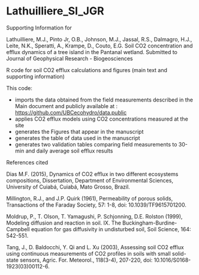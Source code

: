 # Lathuilliere_SI_JGR
Supporting Information for 

Lathuilliere, M.J., Pinto Jr, O.B., Johnson, M.J., Jassal, R.S., Dalmagro, H.J.,
Leite, N.K., Speratti, A., Krampe, D., Couto, E.G. Soil CO2 concentration and 
efflux dynamics of a tree island in the Pantanal wetland. Submitted to 
Journal of Geophysical Research - Biogeosciences

R code for soil CO2 efflux calculations and figures (main text and supporting information) 

This code:
- imports the data obtained from the field measurements described in the Main document
  and publicly available at : https://github.com/UBCecohydro/data.public
- applies CO2 efflux models using CO2 concentrations measured at the site
- generates the Figures that appear in the manuscript
- generates the table of data used in the manuscript
- generates two validation tables comparing field measurements to 30-min and daily average soil efflux results

References cited 

Dias M.F. (2015), Dynamics of CO2 efflux in two different ecosystems compositions, Dissertation, Department of Environmental Sciences, University of Cuiabá, Cuiabá, Mato Grosso, Brazil.

Millington, R.J., and J.P. Quirk (1961), Permeability of porous solids, Transactions of the Faraday Society, 57: 1-8, 
doi: 10.1039/TF9615701200.

Moldrup, P., T. Olson, T. Yamagushi, P. Schjonning, D.E. Rolston (1999), Modeling diffusion and reaction in soil. IX. The Buckingham-Burdine-Campbell equation for gas diffusivity in undisturbed soil, Soil Science, 164: 542-551.

Tang, J., D. Baldocchi, Y. Qi and L. Xu (2003), Assessing soil CO2 efflux using continuous measurements of CO2 profiles in soils with small solid-state sensors, Agric. For. Meteorol., 118(3-4), 207-220, doi: 10.1016/S0168-1923(03)00112-6. 
